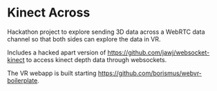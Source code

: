 Kinect Across
=============

Hackathon project to explore sending 3D data across a WebRTC data channel so that both sides can explore the data in VR.

Includes a hacked apart version of https://github.com/jawj/websocket-kinect to access kinect depth data through websockets.

The VR webapp is built starting https://github.com/borismus/webvr-boilerplate.
